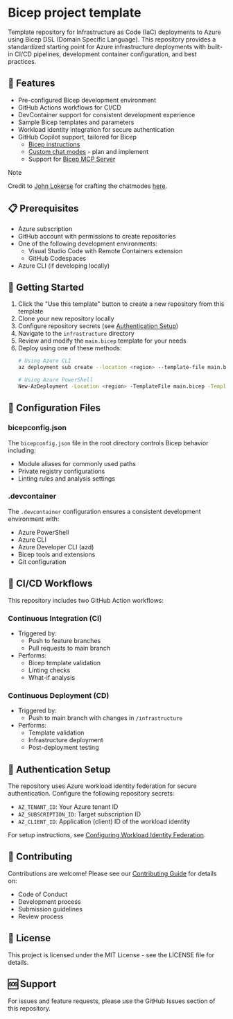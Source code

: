 # Bicep project template

Template repository for Infrastructure as Code (IaC) deployments to Azure using Bicep DSL (Domain Specific Language). This repository provides a standardized starting point for Azure infrastructure deployments with built-in CI/CD pipelines, development container configuration, and best practices.

## 🎯 Features

- Pre-configured Bicep development environment
- GitHub Actions workflows for CI/CD
- DevContainer support for consistent development experience
- Sample Bicep templates and parameters
- Workload identity integration for secure authentication
- GitHub Copilot support, tailored for Bicep
  - [Bicep instructions](https://github.com/pazdedav/bicep-ai-coding-zone/blob/main/.github/instructions/bicep.instructions.md)
  - [Custom chat modes](https://github.com/pazdedav/bicep-ai-coding-zone/tree/main/.github/chatmodes) - plan and implement
  - Support for [Bicep MCP Server](https://github.com/Azure/bicep/blob/main/docs/experimental/mcp-tools.md)
 
> [!NOTE]
> Credit to [John Lokerse](https://github.com/johnlokerse) for crafting the chatmodes [here](https://github.com/johnlokerse/azure-bicep-custom-chat-modes).

## 📋 Prerequisites

- Azure subscription
- GitHub account with permissions to create repositories
- One of the following development environments:
  - Visual Studio Code with Remote Containers extension
  - GitHub Codespaces
- Azure CLI (if developing locally)

## 🚀 Getting Started

1. Click the "Use this template" button to create a new repository from this template
2. Clone your new repository locally
3. Configure repository secrets (see [Authentication Setup](#authentication-setup))
4. Navigate to the `infrastructure` directory
5. Review and modify the `main.bicep` template for your needs
6. Deploy using one of these methods:
   ```bash
   # Using Azure CLI
   az deployment sub create --location <region> --template-file main.bicep --parameters @main.bicepparam

   # Using Azure PowerShell
   New-AzDeployment -Location <region> -TemplateFile main.bicep -TemplateParameterFile main.bicepparam
   ```

## 🔧 Configuration Files

### bicepconfig.json

The `bicepconfig.json` file in the root directory controls Bicep behavior including:
- Module aliases for commonly used paths
- Private registry configurations
- Linting rules and analysis settings

### .devcontainer

The `.devcontainer` configuration ensures a consistent development environment with:
- Azure PowerShell
- Azure CLI
- Azure Developer CLI (azd)
- Bicep tools and extensions
- Git configuration

## 🔄 CI/CD Workflows

This repository includes two GitHub Action workflows:

### Continuous Integration (CI)
- Triggered by:
  - Push to feature branches
  - Pull requests to main branch
- Performs:
  - Bicep template validation
  - Linting checks
  - What-if analysis

### Continuous Deployment (CD)
- Triggered by:
  - Push to main branch with changes in `/infrastructure`
- Performs:
  - Template validation
  - Infrastructure deployment
  - Post-deployment testing

## 🔐 Authentication Setup

The repository uses Azure workload identity federation for secure authentication. Configure the following repository secrets:

- `AZ_TENANT_ID`: Your Azure tenant ID
- `AZ_SUBSCRIPTION_ID`: Target subscription ID
- `AZ_CLIENT_ID`: Application (client) ID of the workload identity

For setup instructions, see [Configuring Workload Identity Federation](https://learn.microsoft.com/en-us/azure/active-directory/develop/workload-identity-federation-create-trust?pivots=identity-wif-apps-methods-azp).

## 🤝 Contributing

Contributions are welcome! Please see our [Contributing Guide](CONTRIBUTING.md) for details on:
- Code of Conduct
- Development process
- Submission guidelines
- Review process

## 📄 License

This project is licensed under the MIT License - see the LICENSE file for details.

## 🆘 Support

For issues and feature requests, please use the GitHub Issues section of this repository.
